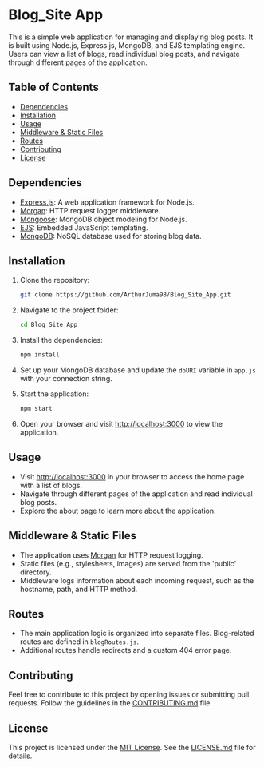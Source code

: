# Blog_Site App

This is a simple web application for managing and displaying blog posts. It is built using Node.js, Express.js, MongoDB, and EJS templating engine. Users can view a list of blogs, read individual blog posts, and navigate through different pages of the application.

## Table of Contents

- [Dependencies](#dependencies)
- [Installation](#installation)
- [Usage](#usage)
- [Middleware & Static Files](#middleware--static-files)
- [Routes](#routes)
- [Contributing](#contributing)
- [License](#license)

## Dependencies

- [Express.js](https://expressjs.com/): A web application framework for Node.js.
- [Morgan](https://www.npmjs.com/package/morgan): HTTP request logger middleware.
- [Mongoose](https://mongoosejs.com/): MongoDB object modeling for Node.js.
- [EJS](https://ejs.co/): Embedded JavaScript templating.
- [MongoDB](https://www.mongodb.com/): NoSQL database used for storing blog data.

## Installation

1. Clone the repository:

   ```bash
   git clone https://github.com/ArthurJuma98/Blog_Site_App.git
   ```

2. Navigate to the project folder:

   ```bash
   cd Blog_Site_App
   ```

3. Install the dependencies:

   ```bash
   npm install
   ```

4. Set up your MongoDB database and update the `dbURI` variable in `app.js` with your connection string.

5. Start the application:

   ```bash
   npm start
   ```

6. Open your browser and visit [http://localhost:3000](http://localhost:3000) to view the application.

## Usage

- Visit [http://localhost:3000](http://localhost:3000) in your browser to access the home page with a list of blogs.
- Navigate through different pages of the application and read individual blog posts.
- Explore the about page to learn more about the application.

## Middleware & Static Files

- The application uses [Morgan](https://www.npmjs.com/package/morgan) for HTTP request logging.
- Static files (e.g., stylesheets, images) are served from the 'public' directory.
- Middleware logs information about each incoming request, such as the hostname, path, and HTTP method.

## Routes

- The main application logic is organized into separate files. Blog-related routes are defined in `blogRoutes.js`.
- Additional routes handle redirects and a custom 404 error page.

## Contributing

Feel free to contribute to this project by opening issues or submitting pull requests. Follow the guidelines in the [CONTRIBUTING.md](CONTRIBUTING.md) file.

## License

This project is licensed under the [MIT License](LICENSE.md). See the [LICENSE.md](LICENSE.md) file for details.

